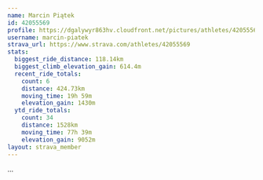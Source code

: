 ```yaml
---
name: Marcin Piątek
id: 42055569
profile: https://dgalywyr863hv.cloudfront.net/pictures/athletes/42055569/12602382/1/large.jpg
username: marcin-piatek
strava_url: https://www.strava.com/athletes/42055569
stats:
  biggest_ride_distance: 118.14km
  biggest_climb_elevation_gain: 614.4m
  recent_ride_totals:
    count: 6
    distance: 424.73km
    moving_time: 19h 59m
    elevation_gain: 1430m
  ytd_ride_totals:
    count: 34
    distance: 1528km
    moving_time: 77h 39m
    elevation_gain: 9052m
layout: strava_member
--- 
```

...
